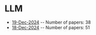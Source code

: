 # LLM

- [19-Dec-2024](https://github.com/Deriq-Qian-Dong/arXivReporter/blob/main/LLM/19-Dec-2024_papers.md) -- Number of papers: 38
- [18-Dec-2024](https://github.com/Deriq-Qian-Dong/arXivReporter/blob/main/LLM/18-Dec-2024_papers.md) -- Number of papers: 51
